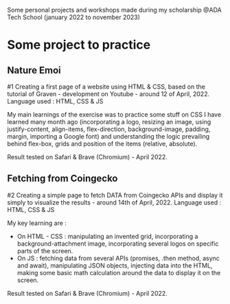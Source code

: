 Some personal projects and workshops made during my scholarship @ADA Tech School (january 2022 to november 2023)

# Some project to practice

## Nature Emoi
#1 Creating a first page of a website using HTML & CSS, based on the tutorial of Graven - development on Youtube - around 12 of April, 2022.
Language used : HTML, CSS & JS

My main learnings of the exercise was to practice some stuff on CSS I have learned many month ago (incorporating a logo, resizing an image, using justify-content, align-items, flex-direction, background-image, padding, margin, importing a Google font) and understanding the logic prevailing behind flex-box, grids and position of the items (relative, absolute).

Result tested on Safari & Brave (Chromium) - April 2022.

## Fetching from Coingecko
#2 Creating a simple page to fetch DATA from Coingecko APIs and display it simply to visualize the results - around 14th of April, 2022.
Language used : HTML, CSS & JS

My key learning are : 
- On HTML - CSS : manipulating an invented grid, incorporating a background-attachment image, incorporating several logos on specific parts of the screen.
- On JS : fetching data from several APIs (promises, .then method, async and await), manipulating JSON objects, injecting data into the HTML, making some basic math calculation around the data to display it on the screen.

Result tested on Safari & Brave (Chromium) - April 2022.


